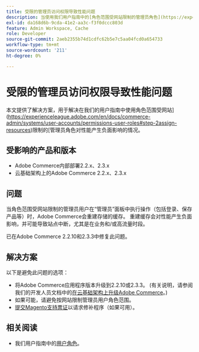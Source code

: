 ```yaml
---
title: 受限的管理员访问权限导致性能问题
description: 当使用我们用户指南中的[角色范围受网站限制的管理员角色](https://experienceleague.adobe.com/en/docs/commerce-admin/systems/user-accounts/permissions-user-roles#step-2assign-resources)对性能产生负面影响时，本文提供了相应的解决方案。
exl-id: da168d6b-9cda-41e2-aa3c-f3f0dccc803d
feature: Admin Workspace, Cache
role: Developer
source-git-commit: 2aeb2355b74d1cdfc62b5e7c5aa04fcd0a654733
workflow-type: tm+mt
source-wordcount: '211'
ht-degree: 0%

---
```


# 受限的管理员访问权限导致性能问题

本文提供了解决方案，用于解决在我们的用户指南中使用角色范围受网站](https://experienceleague.adobe.com/en/docs/commerce-admin/systems/user-accounts/permissions-user-roles#step-2assign-resources)限制的[管理员角色对性能产生负面影响的情况。

## 受影响的产品和版本

* Adobe Commerce内部部署2.2.x、2.3.x
* 云基础架构上的Adobe Commerce 2.2.x、2.3.x

## 问题

当角色范围受网站限制的管理员用户在“管理员”面板中执行操作（包括登录、保存产品等）时，Adobe Commerce会重建存储的缓存。 重建缓存会对性能产生负面影响，并可能导致站点中断，尤其是在业务和/或高流量时段。

已在Adobe Commerce 2.2.10和2.3.3中修复此问题。

## 解决方案

以下是避免此问题的选项：

* 将Adobe Commerce应用程序版本升级到2.2.10或2.3.3。 (有关说明，请参阅我们的开发人员文档中的[在云基础架构上升级Adobe Commerce](https://experienceleague.adobe.com/en/docs/commerce-cloud-service/user-guide/develop/upgrade/commerce-version)。)
* 如果可能，请避免按网站限制管理员用户角色范围。
* [提交Magento支持票证](/help/help-center-guide/help-center/magento-help-center-user-guide.md#submit-ticket)以请求修补程序（如果可用）。

## 相关阅读

* 我们用户指南中的[用户角色](https://experienceleague.adobe.com/en/docs/commerce-admin/systems/user-accounts/permissions-user-roles)。
